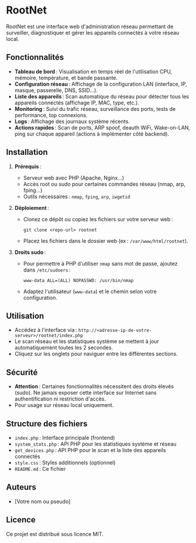 # RootNet

RootNet est une interface web d'administration réseau permettant de surveiller, diagnostiquer et gérer les appareils connectés à votre réseau local.

## Fonctionnalités

- **Tableau de bord** : Visualisation en temps réel de l'utilisation CPU, mémoire, température, et bande passante.
- **Configuration réseau** : Affichage de la configuration LAN (interface, IP, masque, passerelle, DNS, SSID…).
- **Liste des appareils** : Scan automatique du réseau pour détecter tous les appareils connectés (affichage IP, MAC, type, etc.).
- **Monitoring** : Suivi du trafic réseau, surveillance des ports, tests de performance, top connexions.
- **Logs** : Affichage des journaux système récents.
- **Actions rapides** : Scan de ports, ARP spoof, deauth WiFi, Wake-on-LAN, ping sur chaque appareil (actions à implémenter côté backend).

## Installation

1. **Prérequis** :
   - Serveur web avec PHP (Apache, Nginx…)
   - Accès root ou sudo pour certaines commandes réseau (nmap, arp, fping…)
   - Outils nécessaires : `nmap`, `fping`, `arp`, `iwgetid`

2. **Déploiement** :
   - Clonez ce dépôt ou copiez les fichiers sur votre serveur web :
     ```
     git clone <repo-url> rootnet
     ```
   - Placez les fichiers dans le dossier web (ex : `/var/www/html/rootnet`).

3. **Droits sudo** :
   - Pour permettre à PHP d'utiliser `nmap` sans mot de passe, ajoutez dans `/etc/sudoers` :
     ```
     www-data ALL=(ALL) NOPASSWD: /usr/bin/nmap
     ```
   - Adaptez l'utilisateur (`www-data`) et le chemin selon votre configuration.

## Utilisation

- Accédez à l'interface via : `http://<adresse-ip-de-votre-serveur>/rootnet/index.php`
- Le scan réseau et les statistiques système se mettent à jour automatiquement toutes les 2 secondes.
- Cliquez sur les onglets pour naviguer entre les différentes sections.

## Sécurité

- **Attention** : Certaines fonctionnalités nécessitent des droits élevés (sudo). Ne jamais exposer cette interface sur Internet sans authentification ni restriction d'accès.
- Pour usage sur réseau local uniquement.

## Structure des fichiers

- `index.php` : Interface principale (frontend)
- `system_stats.php` : API PHP pour les statistiques système et réseau
- `get_devices.php` : API PHP pour le scan et la liste des appareils connectés
- `style.css` : Styles additionnels (optionnel)
- `README.md` : Ce fichier

## Auteurs

- [Votre nom ou pseudo]

## Licence

Ce projet est distribué sous licence MIT.